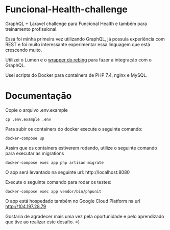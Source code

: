# Funcional-Health-challenge

GraphQL + Laravel challenge para Funcional Health e também para treinamento profissional.

Essa foi minha primeira vez utilizando GraphQL, já possuia experiência com REST e foi muito interessante experimentar essa linguagem que está crescendo muito. 

Utilizei o Lumen e o [wrapper do rebing](https://github.com/rebing/graphql-laravel) para fazer a integração com o GraphQL.

Usei scripts do Docker para containers de PHP 7.4, nginx e MySQL. 


# Documentação

Copie o arquivo .env.example
```
cp .env.example .env
```

Para subir os containers do docker execute o seguinte comando:
```
docker-compose up
```

Assim que os containers estiverem rodando, utilize o seguinte comando para executar as migrations
```
docker-compose exec app php artisan migrate
```
O app será levantado na seguinte url: http://localhost:8080


Execute o seguinte comando para rodar os testes:
```
docker-compose exec app vendor/bin/phpunit
```
O app está hospedado também no Google Cloud Platform na url http://104.197.28.79

Gostaria de agradecer mais uma vez pela oportunidade e pelo aprendizado que tive ao realizar este desafio. =)
